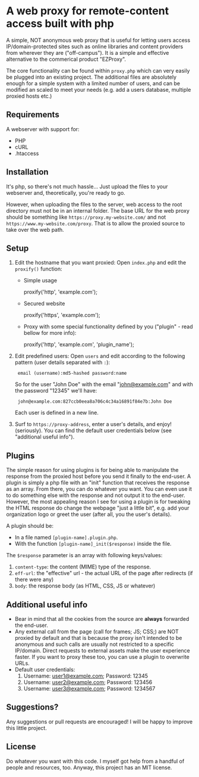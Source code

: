 # A web proxy for remote-content access built with php

A simple, NOT anonymous web proxy that is useful for letting
 users access IP/domain-protected sites such as online libraries and
 content providers from wherever they are ("off-campus").
 It is a simple and effective alternative to the commerical product
 "EZProxy".
 
 The core functionality can be found within `proxy.php` which can very easily
 be plugged into an existing project. The additional files are absolutely enough
 for a simple system with a limited number of users, and can be modified an scaled
 to meet your needs (e.g. add a users database, multiple proxied hosts etc.)

## Requirements

A webserver with support for:

 - PHP
 - cURL
 - .htaccess

## Installation

It's php, so there's not much hassle... Just upload the files to your webserver
 and, theoretically, you're ready to go.

However, when uploading the files to the server, web access to the root directory must not
 be in an internal folder. The base URL for the web proxy should be something
 like `https://proxy.my-website.com/` and not `https://www.my-website.com/proxy`. That is
 to allow the proxied source to take over the web path.

## Setup

1. Edit the hostname that you want proxied: Open `index.php` and edit the `proxify()` function:
    - Simple usage
    
        proxify('http', 'example.com');  
    - Secured website
    
        proxify('https', 'example.com');  
    - Proxy with some special functionality defined by you ("plugin" - read bellow for more info):
    
        proxify('http', 'example.com', 'plugin_name');
2. Edit predefined users: Open `users` and edit according to the following pattern
    (user details separated with `:`):

        email (username):md5-hashed password:name
    So for the user "John Doe" with the email "john@example.com" and with the password "12345" we'll have:

        john@example.com:827ccb0eea8a706c4c34a16891f84e7b:John Doe
    Each user is defined in a new line.  
3. Surf to `https://proxy-address`, enter a user's details, and enjoy! (seriously). You can find
 the default user credentials below (see "additional useful info").

## Plugins

The simple reason for using plugins is for being able to manipulate the response from the proxied host
 before you send it finally to the end-user. A plugin is simply a php file with an "init" function that
 receives the response as an array. From there, you can do whatever you want. You can even use it to do
 something else with the response and not output it to the end-user.  
 However, the most appealing reason I see for using a plugin is for tweaking the HTML response do change
 the webpage "just a little bit", e.g. add your organization logo or greet the user (after all, you the user's
 details).

A plugin should be:

 - In a file named `[plugin-name].plugin.php`.
 - With the function `[plugin-name]_init($response)` inside the file.
 
The `$response` parameter is an array with following keys/values:

1. `content-type`: the content (MIME) type of the response.
2. `eff-url`: the "effective" url - the actual URL of the page after redirects (if there were any)
3. `body`: the response body (as HTML, CSS, JS or whatever)

## Additional useful info

 - Bear in mind that all the cookies from the source are **always** forwarded the end-user.
 - Any external call from the page (call for frames; JS; CSS;) are NOT proxied by default and that is
 because the proxy isn't intended to be anonymous and such calls are usually not restricted to a specific IP/domain.
 Direct requests to external assets make the user experience faster. If you want to proxy these too, you can use a plugin
 to overwrite URLs.
 - Default user credentials:
    1. Username: user1@example.com; Password: 12345
    2. Username: user2@example.com; Password: 123456
    3. Username: user3@example.com; Password: 1234567

## Suggestions?

Any suggestions or pull requests are encouraged! I will be happy to improve this little project.

## License

Do whatever you want with this code. I myself got help from a handful of people
and resources, too. Anyway, this project has an MIT license.